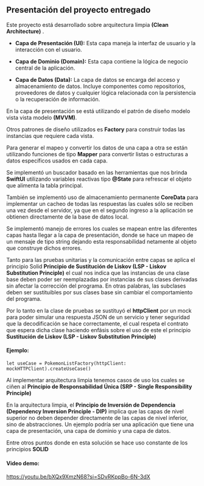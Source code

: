 

## Presentación del proyecto entregado

Este proyecto está desarrollado sobre arquitectura limpia **(Clean Architecture)** .
  
 - **Capa de Presentación (UI):** Esta capa maneja la interfaz de usuario y la interacción con el usuario. 

-   **Capa de Dominio (Domain):** Esta capa contiene la lógica de negocio central de la aplicación. 

-   **Capa de Datos (Data):** La capa de datos se encarga del acceso y almacenamiento de datos. Incluye componentes como repositorios, proveedores de datos y cualquier lógica relacionada con la persistencia o la recuperación de información.

En la capa de presentación se está utilizando el patrón de diseño modelo vista vista modelo **(MVVM)**.

Otros patrones de diseño utilizados es **Factory** para construir todas las instancias que requiere cada vista.

Para generar el mapeo y convertir los datos de una capa a otra se están utilizando funciones de tipo **Mapper** para convertir listas o estructuras a datos específicos usados en cada capa.
 
Se implementó un buscador basado en las herramientas que nos brinda **SwiftUI** utilizando variables reactivas tipo **@State** para refrescar el objeto que alimenta la tabla principal.

También se implementó uso de almacenamiento permanente **CoreData** para implementar un cacheo de todas las respuestas las cuales sólo se reciben una vez desde el servidor, ya que en el segundo ingreso a la aplicación se obtienen directamente de la base de datos local.

Se implementó manejo de errores los cuales se mapean entre las diferentes capas hasta llegar a la capa de presentación, donde se hace un mapeo de un mensaje de tipo string dejando esta responsabilidad netamente al objeto que construye dichos errores.

Tanto para las pruebas unitarias y la comunicación entre capas se aplica el principio Solid **Principio de Sustitución de Liskov (LSP - Liskov Substitution Principle)** el cual nos indica que las instancias de una clase base deben poder ser reemplazadas por instancias de sus clases derivadas sin afectar la corrección del programa. En otras palabras, las subclases deben ser sustituibles por sus clases base sin cambiar el comportamiento del programa.

Por lo tanto en la clase de pruebas se sustituyó el **httpClient** por un mock para poder simular una respuesta JSON de un servicio y tener seguridad que la decodificación se hace correctamente, el cual respeta el contrato que espera dicha clase haciendo enfásis sobre el uso de este el principio **Sustitución de Liskov (LSP - Liskov Substitution Principle)**

#### Ejemplo:

    let useCase = PokemonListFactory(httpClient: mockHTTPClient).createUseCase()

Al implementar arquitectura limpia tenemos casos de uso los cuales se ciñen al **Principio de Responsabilidad Única (SRP - Single Responsibility Principle)**  

En la arquitectura limpia, el **Principio de Inversión de Dependencia (Dependency Inversion Principle - DIP)** implica que las capas de nivel superior no deben depender directamente de las capas de nivel inferior, sino de abstracciones. Un ejemplo podría ser una aplicación que tiene una capa de presentación, una capa de dominio y una capa de datos.

Entre otros puntos donde en esta solución se hace uso constante de los principios **SOLID**

#### Video demo: 

https://youtu.be/bXQx9XmzN68?si=SDvRKppBo-6N-3dX


